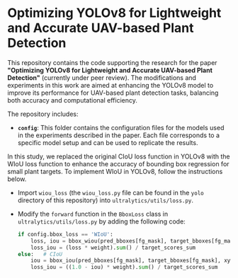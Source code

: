 # Optimizing YOLOv8 for Lightweight and Accurate UAV-based Plant Detection





This repository contains the code supporting the research for the paper **"Optimizing YOLOv8 for Lightweight and Accurate UAV-based Plant Detection"** (currently under peer review). The modifications and experiments in this work are aimed at enhancing the YOLOv8 model to improve its performance for UAV-based plant detection tasks, balancing both accuracy and computational efficiency.



The repository includes:

- **`config`**: This folder contains the configuration files for the models used in the experiments described in the paper. Each file corresponds to a specific model setup and can be used to replicate the results.



In this study, we replaced the original CIoU loss function in YOLOv8 with the WIoU loss function to enhance the accuracy of bounding box regression for small plant targets. To implement WIoU in YOLOv8, follow the instructions below.

- Import `wiou_loss` (the `wiou_loss.py` file can be found in the `yolo` directory of this repository) into `ultralytics/utils/loss.py`.

- Modify the `forward` function in the `BboxLoss` class in `ultralytics/utils/loss.py` by adding the following code:
  
  ```python
  if config.bbox_loss == 'WIoU':
      loss, iou = bbox_wiou(pred_bboxes[fg_mask], target_bboxes[fg_mask], xywh=False)
      loss_iou = (loss * weight).sum() / target_scores_sum
  else:   # CIoU
      iou = bbox_iou(pred_bboxes[fg_mask], target_bboxes[fg_mask], xywh=False, CIoU=True)
      loss_iou = ((1.0 - iou) * weight).sum() / target_scores_sum
  ```